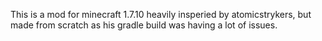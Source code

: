 This is a mod for minecraft 1.7.10 heavily insperied by atomicstrykers, but made from scratch as his gradle build was having a lot of issues.
